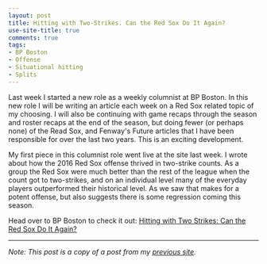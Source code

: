 ```yaml
---
layout: post
title: Hitting with Two-Strikes. Can the Red Sox Do It Again?
use-site-title: true
comments: true
tags:
- BP Boston
- Offense
- Situational hitting
- Splits
---
```


Last week I started a new role as a weekly columnist at BP Boston. In this new role I will be writing an article each week on 
a Red Sox related topic of my choosing. I will also be continuing with game recaps through the season and roster recaps at the 
end of the season, but doing fewer (or perhaps none) of the Read Sox, and Fenway's Future articles that I have been responsible 
for over the last two years. This is an exciting development.

My first piece in this columnist role went live at the site last week. I wrote about how the 2016 Red Sox offense thrived in 
two-strike counts. As a group the Red Sox were much better than the rest of the league when the count got to two-strikes, and 
on an individual level many of the everyday players outperformed their historical level. As we saw that makes for a potent 
offense, but also suggests there is some regression coming this season.

Head over to BP Boston to check it out: [Hitting with Two Strikes: Can the Red Sox Do It Again?](http://boston.locals.baseballprospectus.com/2017/02/14/hitting-with-two-strikes-can-the-red-sox-do-it-again/)

***

*Note: This post is a copy of a post from my [previous site](https://christopherteeter.wordpress.com/).*